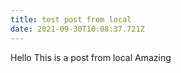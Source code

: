 ```yaml
---
title: test post from local
date: 2021-09-30T10:08:37.721Z
---
```

Hello This is a post from local Amazing
